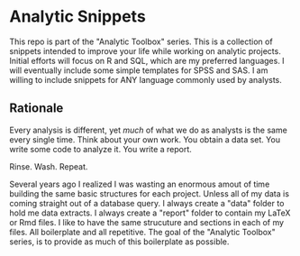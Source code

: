 # Analytic Snippets

This repo is part of the "Analytic Toolbox" series. This is a
collection of snippets intended to improve your life while working on
analytic projects. Initial efforts will focus on R and SQL, which are
my preferred languages. I will eventually include some simple
templates for SPSS and SAS. I am willing to include snippets for ANY
language commonly used by analysts.

## Rationale

Every analysis is different, yet _much_ of what we do as analysts is
the same every single time. Think about your own work. You obtain a
data set. You write some code to analyze it. You write a report.

Rinse. Wash. Repeat.

Several years ago I realized I was wasting an enormous amout of time
building the same basic structures for each project. Unless all of my
data is coming straight out of a database query. I always create a
"data" folder to hold me data extracts. I always create a "report"
folder to contain my LaTeX or Rmd files. I like to have the same
strucuture and sections in each of my files. All boilerplate and all
repetitive. The goal of the "Analytic Toolbox" series, is to provide
as much of this boilerplate as possible.
